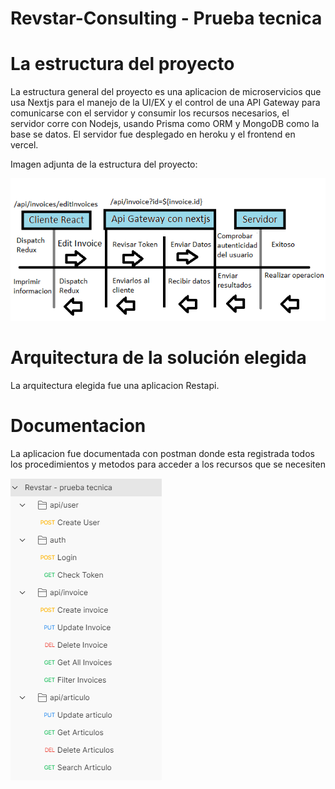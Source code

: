 # Revstar-Consulting - Prueba tecnica


# La estructura del proyecto

 La estructura general del proyecto es una aplicacion de microservicios que usa Nextjs para el manejo de la UI/EX y el control de una API Gateway 
 para comunicarse con el servidor y consumir los recursos necesarios, el servidor corre con Nodejs, usando Prisma como ORM y MongoDB como la base se datos.
 El servidor fue desplegado en heroku y el frontend en vercel.

Imagen adjunta de la estructura del proyecto:
 
 <img src="./example request.png" />
 
 
 # Arquitectura de la solución elegida
 
 La arquitectura elegida fue una aplicacion Restapi.
 
 # Documentacion 
 
 La aplicacion fue documentada con postman donde esta registrada todos los procedimientos y metodos para acceder a los recursos que se necesiten

 <img src="./postman estructura.PNG" />
 
 
 
 
 
